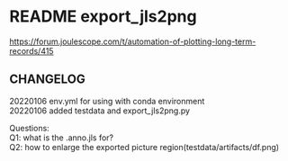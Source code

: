# README export_jls2png  
https://forum.joulescope.com/t/automation-of-plotting-long-term-records/415  
  
## CHANGELOG  
20220106 env.yml for using with conda environment  
20220106 added testdata and export_jls2png.py  
  
Questions:  
Q1: what is the <capture>.anno.jls for?  
Q2: how to enlarge the exported picture region(testdata/artifacts/df.png)  
